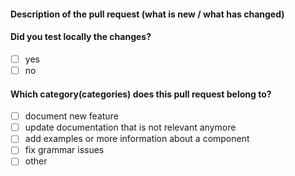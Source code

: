 <!-- For external contributors: Make sure that you are on a new branch that started from `external` branch. -->

#### Description of the pull request (what is new / what has changed)


#### Did you test locally the changes?
- [ ] yes
- [ ] no

#### Which category(categories) does this pull request belong to?
- [ ] document new feature
- [ ] update documentation that is not relevant anymore
- [ ] add examples or more information about a component
- [ ] fix grammar issues
- [ ] other
